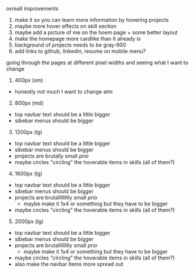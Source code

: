 ovreall improvements
1. make it so you can learn more information by hovering projects
2. maybe more hover effects on skill section
3. maybe add a picture of me on the hoem page + some better layout
4. make the homepage more cardlike than it already is
5. background of projects needs to be gray-900
6. add links to github, linkedin, resume on mobile menu?

going through the pages at different pixel widths and seeing what I want to change
1. 400px (sm)
- honestly not much I want to change atm

2. 800px (md)
- top navbar text should be a little bigger
- sibebar menus should be bigger

3. 1200px (lg)
- top navbar text should be a little bigger
- sibebar menus should be bigger
- projects are brutally small *prio*
- maybe circles "circling" the hoverable items in skills (all of them?)

4. 1600px (lg) 
- top navbar text should be a little bigger
- sibebar menus should be bigger
- projects are brutallllllllly small *prio*
  - maybe make it 1x4 or something but they have to be bigger
- maybe circles "circling" the hoverable items in skills (all of them?)

5. 2000px (lg)
- top navbar text should be a little bigger
- sibebar menus should be bigger
- projects are brutallllllllly small *prio*
  - maybe make it 1x4 or something but they have to be bigger
- maybe circles "circling" the hoverable items in skills (all of them?)
- also make the navbar items more spread out